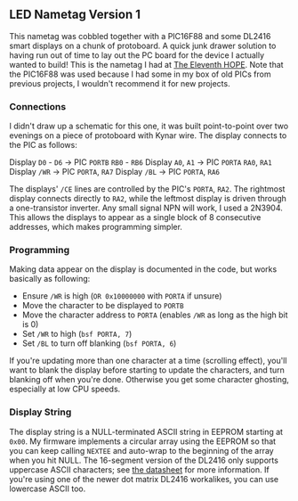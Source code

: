 LED Nametag Version 1
---------------------

This nametag was cobbled together with a PIC16F88 and some DL2416 smart displays on a chunk of protoboard. A quick junk drawer solution to having run out of time to lay out the PC board for the device I actually wanted to build! This is the nametag I had at [The Eleventh HOPE](https://hope.net). Note that the PIC16F88 was used because I had some in my box of old PICs from previous projects, I wouldn't recommend it for new projects.

### Connections

I didn't draw up a schematic for this one, it was built point-to-point over two evenings on a piece of protoboard with Kynar wire. The display connects to the PIC as follows:

Display `D0` - `D6` -> PIC `PORTB` `RB0` - `RB6`
Display `A0`, `A1` -> PIC `PORTA` `RA0`, `RA1`
Display `/WR` -> PIC `PORTA`, `RA7`
Display `/BL` -> PIC `PORTA`, `RA6`

The displays' `/CE` lines are controlled by the PIC's `PORTA`, `RA2`. The rightmost display connects directly to `RA2`, while the leftmost display is driven through a one-transistor inverter. Any small signal NPN will work, I used a 2N3904. This allows the displays to appear as a single block of 8 consecutive addresses, which makes programming simpler.

### Programming

Making data appear on the display is documented in the code, but works basically as following:

* Ensure `/WR` is high (`OR 0x10000000` with `PORTA` if unsure)
* Move the character to be displayed to `PORTB`
* Move the character address to `PORTA` (enables `/WR` as long as the high bit is 0)
* Set `/WR` to high (`bsf PORTA, 7`)
* Set `/BL` to turn off blanking (`bsf PORTA, 6`)

If you're updating more than one character at a time (scrolling effect), you'll want to blank the display before starting to update the characters, and turn blanking off when you're done. Otherwise you get some character ghosting, especially at low CPU speeds.

### Display String

The display string is a NULL-terminated ASCII string in EEPROM starting at `0x00`. My firmware implements a circular array using the EEPROM so that you can keep calling `NEXTEE` and auto-wrap to the beginning of the array when you hit NULL. The 16-segment version of the DL2416 only supports uppercase ASCII characters; see [the datasheet](https://github.com/chapmajs/nametag/blob/master/datasheets/DL2416.pdf) for more information. If you're using one of the newer dot matrix DL2416 workalikes, you can use lowercase ASCII too.